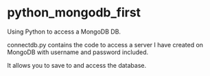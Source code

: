 # python_mongodb_first
Using Python to access a MongoDB DB.


connectdb.py contains the code to access a server I have created on MongoDB with username and password included.

It allows you to save to and access the database. 



